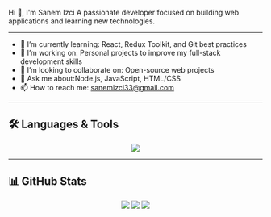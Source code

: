 Hi 👋, I'm Sanem Izci
A passionate developer focused on building web applications and learning new technologies.

---


- 🌱 I’m currently learning: React, Redux Toolkit, and Git best practices  
- 🔭 I’m working on: Personal projects to improve my full-stack development skills  
- 👯 I’m looking to collaborate on: Open-source web projects  
- 💬 Ask me about:Node.js, JavaScript, HTML/CSS  
- 📫 How to reach me: sanemizci33@gmail.com 

---

## 🛠️ Languages & Tools
<p align="center">
  <img src="https://skillicons.dev/icons?i=,javascript,html,css,react,git" />
</p>

---

## 📊 GitHub Stats
<div align="center">
  <img src="https://github-readme-stats.vercel.app/api?username=SanemIzci&show_icons=true&theme=tokyonight" />
  <img src="https://github-readme-stats.vercel.app/api/top-langs/?username=SanemIzci&layout=compact&theme=tokyonight" />
  <img src="https://streak-stats.demolab.com?user=SanemIzci&theme=tokyonight" />
</div>
